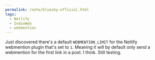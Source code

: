 ```yaml
---
permalink: /note/bluesky-official.html
tags:
  - Netlify
  - IndieWeb
  - webmention
---
```


Just discovered there's a default `WEBMENTION_LIMIT` for the Netlify webmention plugin that's set to `1`. Meaning it will by default only send a webmention for the first link in a post. I think. Still testing.


<a class="u-bridgy-fed" href="https://fed.brid.gy/" hidden="from-humans"></a>
<a class="u-bridgy" href="https://brid.gy/publish/bluesky" hidden="from-humans"></a>
<data class="p-bridgy-omit-link" value="maybe" />
